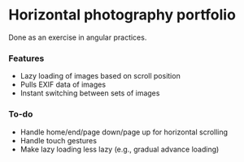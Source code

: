 # Horizontal photography portfolio

Done as an exercise in angular practices.

### Features

* Lazy loading of images based on scroll position
* Pulls EXIF data of images
* Instant switching between sets of images

### To-do

* Handle home/end/page down/page up for horizontal scrolling
* Handle touch gestures
* Make lazy loading less lazy (e.g., gradual advance loading)

